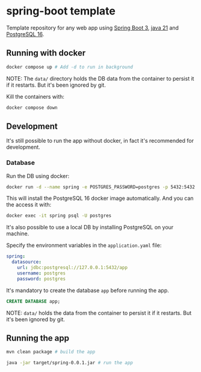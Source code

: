 # spring-boot template

Template repository for any web app using [Spring Boot 3](https://spring.io/projects/spring-boot), [java 21](https://docs.aws.amazon.com/corretto/latest/corretto-21-ug/downloads-list.html) and [PostgreSQL 16](https://www.postgresql.org/).


## Running with docker

``` bash
docker compose up # Add -d to run in background
```

NOTE: The `data/` directory holds the DB data from the container to persist it if it restarts. But it's been ignored by git.

Kill the containers with:

``` bash
docker compose down
```

## Development

It's still possible to run the app without docker, in fact it's recommended for development.

### Database

Run the DB using docker:

``` bash
docker run -d --name spring -e POSTGRES_PASSWORD=postgres -p 5432:5432 postgres:16
```

This will install the PostgreSQL 16 docker image automatically. And you can the access it with:

``` bash
docker exec -it spring psql -U postgres
```


It's also possible to use a local DB by installing PostgreSQL on your machine.

Specify the environment variables in the `application.yaml` file:

``` yaml
spring:
  datasource:
    url: jdbc:postgresql://127.0.0.1:5432/app
    username: postgres
    password: postgres
```

It's mandatory to create the database `app` before running the app.

``` SQL
CREATE DATABASE app;
```

NOTE: `data/` holds the data from the container to persist it if it restarts. But it's been ignored by git.

## Running the app

``` bash
mvn clean package # build the app

java -jar target/spring-0.0.1.jar # run the app
```